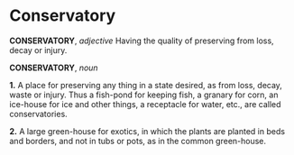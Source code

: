 # Conservatory

**CONSERVATORY**, _adjective_ Having the quality of preserving from loss, decay or injury.

**CONSERVATORY**, _noun_

**1.** A place for preserving any thing in a state desired, as from loss, decay, waste or injury. Thus a fish-pond for keeping fish, a granary for corn, an ice-house for ice and other things, a receptacle for water, etc., are called conservatories.

**2.** A large green-house for exotics, in which the plants are planted in beds and borders, and not in tubs or pots, as in the common green-house.